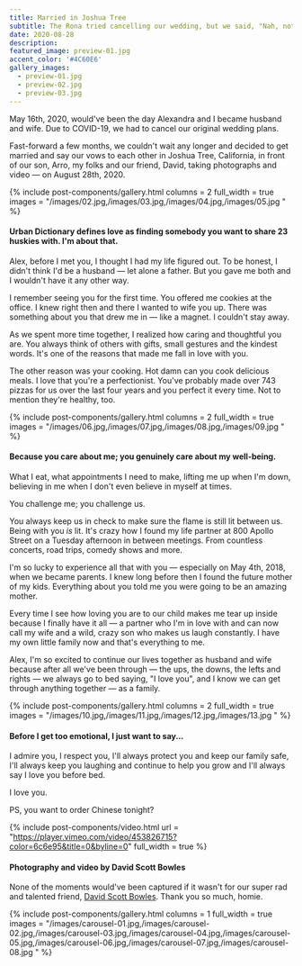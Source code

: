 ```yaml
---
title: Married in Joshua Tree
subtitle: The Rona tried cancelling our wedding, but we said, "Nah, not today, Satan."
date: 2020-08-28
description:
featured_image: preview-01.jpg
accent_color: '#4C60E6'
gallery_images:
  - preview-01.jpg
  - preview-02.jpg
  - preview-03.jpg
---
```


May 16th, 2020, would've been the day Alexandra and I became husband and wife. Due to COVID-19, we had to cancel our original wedding plans.

Fast-forward a few months, we couldn't wait any longer and decided to get married and say our vows to each other in Joshua Tree, California, in front of our son, Arro, my folks and our friend, David, taking photographs and video — on August 28th, 2020.

{% include post-components/gallery.html
	columns = 2
	full_width = true
	images = "/images/02.jpg,/images/03.jpg,/images/04.jpg,/images/05.jpg
	"
%}

#### Urban Dictionary defines love as finding somebody you want to share 23 huskies with. I'm about that.

Alex, before I met you, I thought I had my life figured out. To be honest, I didn't think I'd be a husband — let alone a father. But you gave me both and I wouldn't have it any other way.

I remember seeing you for the first time. You offered me cookies at the office. I knew right then and there I wanted to wife you up. There was something about you that drew me in — like a magnet. I couldn't stay away.

As we spent more time together, I realized how caring and thoughtful you are. You always think of others with gifts, small gestures and the kindest words. It's one of the reasons that made me fall in love with you.

The other reason was your cooking. Hot damn can you cook delicious meals. I love that you're a perfectionist. You've probably made over 743 pizzas for us over the last four years and you perfect it every time. Not to mention they're healthy, too.

{% include post-components/gallery.html
	columns = 2
	full_width = true
	images = "/images/06.jpg,/images/07.jpg,/images/08.jpg,/images/09.jpg
	"
%}

#### Because you care about me; you genuinely care about my well-being.

What I eat, what appointments I need to make, lifting me up when I'm down, believing in me when I don't even believe in myself at times.

You challenge me; you challenge us.

You always keep us in check to make sure the flame is still lit between us. Being with you *is* lit. It's crazy how I found my life partner at 800 Apollo Street on a Tuesday afternoon in between meetings. From countless concerts, road trips, comedy shows and more.

I'm so lucky to experience all that with you — especially on May 4th, 2018, when we became parents. I knew long before then I found the future mother of my kids. Everything about you told me you were going to be an amazing mother.

Every time I see how loving you are to our child makes me tear up inside because I finally have it all — a partner who I'm in love with and can now call my wife and a wild, crazy son who makes us laugh constantly. I have my own little family now and that's everything to me.

Alex, I'm so excited to continue our lives together as husband and wife because after all we've been through — the ups, the downs, the lefts and rights — we always go to bed saying, "I love you", and I know we can get through anything together — as a family.

{% include post-components/gallery.html
	columns = 2
	full_width = true
	images = "/images/10.jpg,/images/11.jpg,/images/12.jpg,/images/13.jpg
	"
%}

#### Before I get too emotional, I just want to say...

I admire you, I respect you, I'll always protect you and keep our family safe, I'll always keep you laughing and continue to help you grow and I'll always say I love you before bed.

I love you.

PS, you want to order Chinese tonight?

{% include post-components/video.html
	url = "https://player.vimeo.com/video/453826715?color=6c6e95&title=0&byline=0"
	full_width = true
%}

#### Photography and video by David Scott Bowles

None of the moments would've been captured if it wasn't for our super rad and talented friend, [David Scott Bowles](https://www.davidscottbowles.com). Thank you so much, homie.

{% include post-components/gallery.html
	columns = 1
	full_width = true
	images = "/images/carousel-01.jpg,/images/carousel-02.jpg,/images/carousel-03.jpg,/images/carousel-04.jpg,/images/carousel-05.jpg,/images/carousel-06.jpg,/images/carousel-07.jpg,/images/carousel-08.jpg
	"
%}